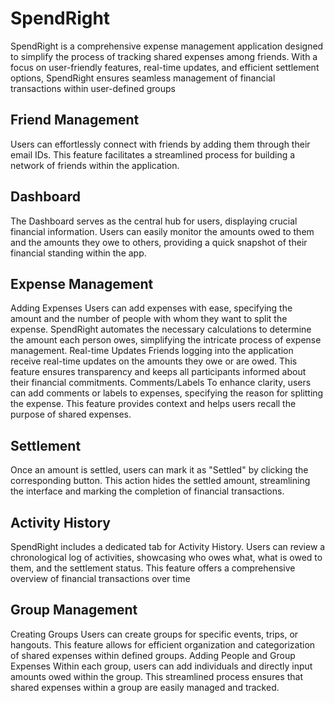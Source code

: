 # SpendRight
SpendRight is a comprehensive expense management application designed to simplify
the process of tracking shared expenses among friends. With a focus on user-friendly
features, real-time updates, and efficient settlement options, SpendRight ensures
seamless management of financial transactions within user-defined groups

## Friend Management
Users can effortlessly connect with friends by adding them through their email IDs. This
feature facilitates a streamlined process for building a network of friends within the
application.
## Dashboard
The Dashboard serves as the central hub for users, displaying crucial financial
information. Users can easily monitor the amounts owed to them and the amounts they
owe to others, providing a quick snapshot of their financial standing within the app.
## Expense Management
Adding Expenses
Users can add expenses with ease, specifying the amount and the number of people
with whom they want to split the expense. SpendRight automates the necessary
calculations to determine the amount each person owes, simplifying the intricate
process of expense management.
Real-time Updates
Friends logging into the application receive real-time updates on the amounts they owe
or are owed. This feature ensures transparency and keeps all participants informed
about their financial commitments.
Comments/Labels
To enhance clarity, users can add comments or labels to expenses, specifying the
reason for splitting the expense. This feature provides context and helps users recall the
purpose of shared expenses.
## Settlement
Once an amount is settled, users can mark it as "Settled" by clicking the corresponding
button. This action hides the settled amount, streamlining the interface and marking the
completion of financial transactions.
## Activity History
SpendRight includes a dedicated tab for Activity History. Users can review a
chronological log of activities, showcasing who owes what, what is owed to them, and
the settlement status. This feature offers a comprehensive overview of financial
transactions over time
## Group Management
Creating Groups
Users can create groups for specific events, trips, or hangouts. This feature allows for
efficient organization and categorization of shared expenses within defined groups.
Adding People and Group Expenses
Within each group, users can add individuals and directly input amounts owed within the
group. This streamlined process ensures that shared expenses within a group are easily
managed and tracked.

